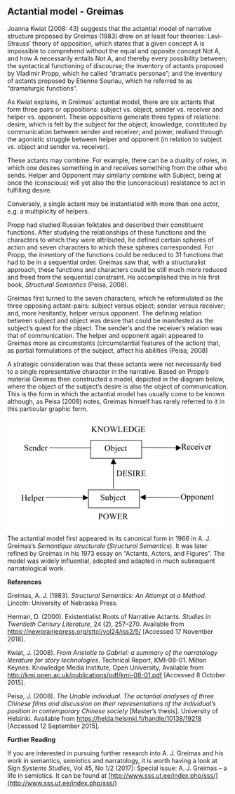 ## Actantial model - Greimas

Joanna Kwiat (2008: 43) suggests that the actantial model of narrative structure proposed by Greimas (1983) drew on at least four theories: Levi-Strauss’ theory of opposition, which states that a given concept A is impossible to comprehend without the equal and opposite concept Not A, and how A necessarily entails Not A, and thereby every possibility between; the syntactical functioning of discourse; the inventory of actants proposed by Vladimir Propp, which he called “dramatis personae”; and the inventory of actants proposed by Etienne Souriau, which he referred to as “dramaturgic functions”.

As Kwiat explains, in Greimas’ actantial model, there are six actants that form three pairs or oppositions: subject vs. object, sender vs. receiver and helper vs. opponent. These oppositions generate three types of relations: desire, which is felt by the subject for the object; knowledge, constituted by communication between sender and receiver; and power, realised through the agonistic struggle between helper and opponent (in relation to subject vs. object and sender vs. receiver).

These actants may combine. For example, there can be a duality of roles, in which one desires something in and receives something from the other who sends. Helper and Opponent may similarly combine with Subject, being at once the (conscious) will yet also the the (unconscious) resistance to act in fulfilling desire.

Conversely, a single actant may be instantiated with more than one actor, e.g. a multiplicity of helpers.

Propp had studied Russian folktales and described their constituent functions. After studying the relationships of these functions and the characters to which they were attributed, he defined certain spheres of action and seven characters to which these spheres corresponded. For Propp, the inventory of the functions could be reduced to 31 functions that had to be in a sequential order. <span class="Apple-converted-space"></span> Greimas saw that, with a structuralist approach, these functions and characters could be still much more reduced and freed from the sequential constraint. He accomplished this in his first book, _Structural Semantics_ (Peisa, 2008).

Greimas first turned to the seven characters, which he reformulated as the three opposing actant-pairs: subject versus object; sender versus receiver; and, more hesitantly, helper versus opponent. The defining relation between subject and object was desire that could be manifested as the subject’s quest for the object. The sender’s and the receiver’s relation was that of communication. The helper and opponent again appeared to Greimas more as circumstants (circumstantial features of the action) that, as partial formulations of the subject, affect his abilities (Peisa, 2008)

A strategic consideration was that these actants were not necessarily tied to a single representative character in the narrative. Based on Propp’s material Greimas then constructed a model, depicted in the diagram below, where the object of the subject’s desire is also the object of communication. This is the form in which the actantial model has usually come to be known although, as Peisa (2008) notes, Greimas himself has rarely referred to it in this particular graphic form.

![Semiotic square](actantial-model-greimas-diagram.png)

The actantial model first appeared in its canonical form in 1966 in A. J. Greimas’s _Semantique structurale_ (_Structural Semantics_). It was later refined by Greimas in his 1973 essay on “Actants, Actors, and Figures”. The model was widely influential, adopted and adapted in much subsequent narratological work.

**References**

Greimas, A. J. (1983). _Structural Semantics: An Attempt at a Method_. Lincoln: University of Nebraska Press.

Herman, D. (2000). Existentialist Roots of Narrative Actants. _Studies in Twentieth Century Literature_, 24 (2), 257–270\. Available from https://newprairiepress.org/sttcl/vol24/iss2/5/ [Accessed 17 November 2018].

Kwiat, J. (2008). _From Aristotle to Gabriel: a summary of the narratology literature for story technologies_. Technical Report, KMI-08-01\. Milton Keynes: Knowledge Media Institute, Open University, Available from http://kmi.open.ac.uk/publications/pdf/kmi-08-01.pdf [Accessed 8 October 2015].

Peisa, J. (2008). _The Unable individual. The actantial analyses of three Chinese films and discussion on their representations of the individual’s position in contemporary Chinese society_ [Master’s thesis]. University of Helsinki. Available from https://helda.helsinki.fi/handle/10138/19218 [Accessed 12 September 2015].

**Further Reading**

If you are interested in pursuing further research into A. J. Greimas and his work in semantics, semiotics and narratology, it is worth having a look at _Sign Systems Studies_, Vol 45, No 1/2 (2017): Special issue: A. J. Greimas – a life in semiotics. It can be found at [http://www.sss.ut.ee/index.php/sss/](http://www.sss.ut.ee/index.php/sss/)

